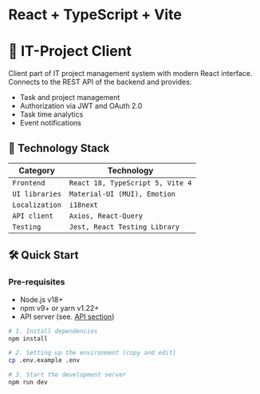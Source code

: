 # React + TypeScript + Vite

# 🚀 IT-Project Client

Client part of IT project management system with modern React interface. Connects to the REST API of the backend and provides:
- Task and project management
- Authorization via JWT and OAuth 2.0
- Task time analytics
- Event notifications

## 🌟 Technology Stack
| Category       | Technology |
|----------------|-------------------------------------|
| `Frontend`     | `React 18, TypeScript 5, Vite 4` |
| `UI libraries` | `Material-UI (MUI), Emotion` |
| `Localization` | `i18next`|
| `API client`   | `Axios, React-Query` |
| `Testing`      | `Jest, React Testing Library` |

## 🛠️ Quick Start

### Pre-requisites
- Node.js v18+
- npm v9+ or yarn v1.22+
- API server (see. [API section](#-integration-with-api))

```bash
# 1. Install dependencies
npm install

# 2. Setting up the environment (copy and edit)
cp .env.example .env

# 3. Start the development server
npm run dev
